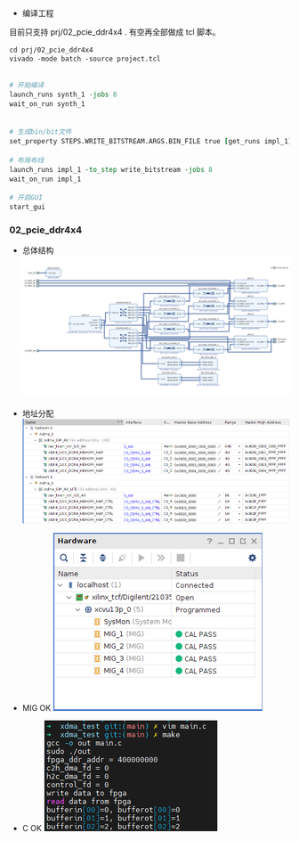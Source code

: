 
* 编译工程

目前只支持 prj/02_pcie_ddr4x4 . 有空再全部做成 tcl 脚本。

```shell
cd prj/02_pcie_ddr4x4
vivado -mode batch -source project.tcl
```

```tcl

# 开始编译 
launch_runs synth_1 -jobs 8
wait_on_run synth_1


# 生成bin/bit文件
set_property STEPS.WRITE_BITSTREAM.ARGS.BIN_FILE true [get_runs impl_1]

# 布局布线
launch_runs impl_1 -to_step write_bitstream -jobs 8
wait_on_run impl_1

# 开启GUI
start_gui

```

### 02_pcie_ddr4x4

* 总体结构
![](./prj/02_pcie_ddr4x4/images/pciex16_4xddr4_bram.png)

* 地址分配
![](./prj/02_pcie_ddr4x4/images/pciex16_4xddr4_bram_addr.png)
	
* MIG OK
![](./prj/02_pcie_ddr4x4/images/pciex16_4xddr4_bram_ok.png)

* C OK
![](./prj/02_pcie_ddr4x4/images/pciex16_4xddr4_bram_testOK.png)


